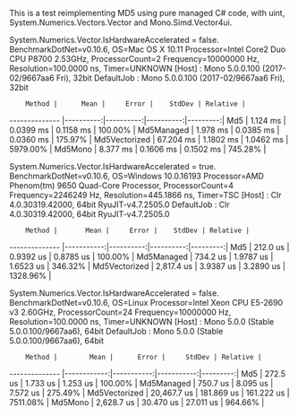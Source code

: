 ﻿This is a test reimplementing MD5 using pure managed C# code, with uint, System.Numerics.Vectors.Vector<uint> and Mono.Simd.Vector4ui.

System.Numerics.Vector.IsHardwareAccelerated = false.
BenchmarkDotNet=v0.10.6, OS=Mac OS X 10.11
Processor=Intel Core2 Duo CPU P8700 2.53GHz, ProcessorCount=2
Frequency=10000000 Hz, Resolution=100.0000 ns, Timer=UNKNOWN
  [Host]     : Mono 5.0.0.100 (2017-02/9667aa6 Fri), 32bit
  DefaultJob : Mono 5.0.0.100 (2017-02/9667aa6 Fri), 32bit


        Method |      Mean |     Error |    StdDev | Relative |
-------------- |----------:|----------:|----------:|---------:|
           Md5 |  1.124 ms | 0.0399 ms | 0.1158 ms |  100.00% |
    Md5Managed |  1.978 ms | 0.0385 ms | 0.0360 ms |  175.97% |
 Md5Vectorized | 67.204 ms | 1.1802 ms | 1.0462 ms | 5979.00% |
       Md5Mono |  8.377 ms | 0.1606 ms | 0.1502 ms |  745.28% |


System.Numerics.Vector.IsHardwareAccelerated = true.
BenchmarkDotNet=v0.10.6, OS=Windows 10.0.16193
Processor=AMD Phenom(tm) 9650 Quad-Core Processor, ProcessorCount=4
Frequency=2246249 Hz, Resolution=445.1866 ns, Timer=TSC
  [Host]     : Clr 4.0.30319.42000, 64bit RyuJIT-v4.7.2505.0
  DefaultJob : Clr 4.0.30319.42000, 64bit RyuJIT-v4.7.2505.0


        Method |       Mean |     Error |    StdDev | Relative |
-------------- |-----------:|----------:|----------:|---------:|
           Md5 |   212.0 us | 0.9392 us | 0.8785 us |  100.00% |
    Md5Managed |   734.2 us | 1.9787 us | 1.6523 us |  346.32% |
 Md5Vectorized | 2,817.4 us | 3.9387 us | 3.2890 us | 1328.96% |


System.Numerics.Vector.IsHardwareAccelerated = false.
BenchmarkDotNet=v0.10.6, OS=Linux
Processor=Intel Xeon CPU E5-2690 v3 2.60GHz, ProcessorCount=24
Frequency=10000000 Hz, Resolution=100.0000 ns, Timer=UNKNOWN
  [Host]     : Mono 5.0.0 (Stable 5.0.0.100/9667aa6), 64bit
  DefaultJob : Mono 5.0.0 (Stable 5.0.0.100/9667aa6), 64bit


        Method |        Mean |      Error |     StdDev | Relative |
-------------- |------------:|-----------:|-----------:|---------:|
           Md5 |    272.5 us |   1.733 us |   1.253 us |  100.00% |
    Md5Managed |    750.7 us |   8.095 us |   7.572 us |  275.49% |
 Md5Vectorized | 20,467.7 us | 181.869 us | 161.222 us | 7511.08% |
       Md5Mono |  2,628.7 us |  30.470 us |  27.011 us |  964.66% |
